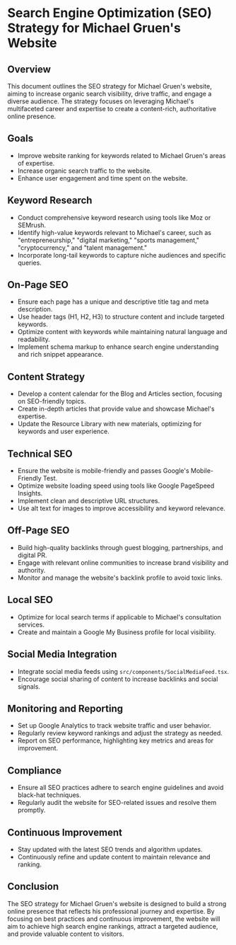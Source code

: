 # Search Engine Optimization (SEO) Strategy for Michael Gruen's Website

## Overview

This document outlines the SEO strategy for Michael Gruen's website, aiming to increase organic search visibility, drive traffic, and engage a diverse audience. The strategy focuses on leveraging Michael's multifaceted career and expertise to create a content-rich, authoritative online presence.

## Goals

- Improve website ranking for keywords related to Michael Gruen's areas of expertise.
- Increase organic search traffic to the website.
- Enhance user engagement and time spent on the website.

## Keyword Research

- Conduct comprehensive keyword research using tools like Moz or SEMrush.
- Identify high-value keywords relevant to Michael's career, such as "entrepreneurship," "digital marketing," "sports management," "cryptocurrency," and "talent management."
- Incorporate long-tail keywords to capture niche audiences and specific queries.

## On-Page SEO

- Ensure each page has a unique and descriptive title tag and meta description.
- Use header tags (H1, H2, H3) to structure content and include targeted keywords.
- Optimize content with keywords while maintaining natural language and readability.
- Implement schema markup to enhance search engine understanding and rich snippet appearance.

## Content Strategy

- Develop a content calendar for the Blog and Articles section, focusing on SEO-friendly topics.
- Create in-depth articles that provide value and showcase Michael's expertise.
- Update the Resource Library with new materials, optimizing for keywords and user experience.

## Technical SEO

- Ensure the website is mobile-friendly and passes Google's Mobile-Friendly Test.
- Optimize website loading speed using tools like Google PageSpeed Insights.
- Implement clean and descriptive URL structures.
- Use alt text for images to improve accessibility and keyword relevance.

## Off-Page SEO

- Build high-quality backlinks through guest blogging, partnerships, and digital PR.
- Engage with relevant online communities to increase brand visibility and authority.
- Monitor and manage the website's backlink profile to avoid toxic links.

## Local SEO

- Optimize for local search terms if applicable to Michael's consultation services.
- Create and maintain a Google My Business profile for local visibility.

## Social Media Integration

- Integrate social media feeds using `src/components/SocialMediaFeed.tsx`.
- Encourage social sharing of content to increase backlinks and social signals.

## Monitoring and Reporting

- Set up Google Analytics to track website traffic and user behavior.
- Regularly review keyword rankings and adjust the strategy as needed.
- Report on SEO performance, highlighting key metrics and areas for improvement.

## Compliance

- Ensure all SEO practices adhere to search engine guidelines and avoid black-hat techniques.
- Regularly audit the website for SEO-related issues and resolve them promptly.

## Continuous Improvement

- Stay updated with the latest SEO trends and algorithm updates.
- Continuously refine and update content to maintain relevance and ranking.

## Conclusion

The SEO strategy for Michael Gruen's website is designed to build a strong online presence that reflects his professional journey and expertise. By focusing on best practices and continuous improvement, the website will aim to achieve high search engine rankings, attract a targeted audience, and provide valuable content to visitors.